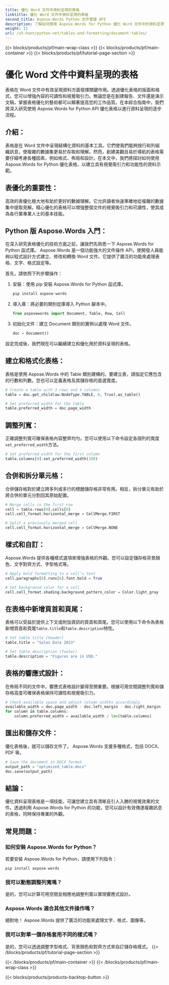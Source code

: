 ```yaml
---
title: 優化 Word 文件中資料呈現的表格
linktitle: 優化 Word 文件中資料呈現的表格
second_title: Aspose.Words Python 文件管理 API
description: 了解如何使用 Aspose.Words for Python 優化 Word 文件中的資料呈現表格。透過逐步指導和原始程式碼範例增強可讀性和視覺吸引力。
weight: 11
url: /zh-hant/python-net/tables-and-formatting/document-tables/
---
```


{{< blocks/products/pf/main-wrap-class >}}
{{< blocks/products/pf/main-container >}}
{{< blocks/products/pf/tutorial-page-section >}}

# 優化 Word 文件中資料呈現的表格


表格在 Word 文件中有效呈現資料方面發揮關鍵作用。透過優化表格的版面和格式，您可以增強內容的可讀性和視覺吸引力。無論您是在創建報告、文件還是演示文稿，掌握表格優化的藝術都可以顯著提高您的工作品質。在本綜合指南中，我們將深入研究使用 Aspose.Words for Python API 優化表格以進行資料呈現的逐步流程。

## 介紹：

表格是在 Word 文件中呈現結構化資料的基本工具。它們使我們能夠按行和列組織訊息，使複雜的數據集更易於存取和理解。然而，創建美觀且易於導航的表格需要仔細考慮各種因素，例如格式、佈局和設計。在本文中，我們將探討如何使用 Aspose.Words for Python 優化表格，以建立具有視覺吸引力和功能性的資料示範。

## 表優化的重要性：

高效的表優化極大地有助於更好的數據理解。它允許讀者快速準確地從複雜的數據集中提取見解。精心優化的表格可以增強整個文件的視覺吸引力和可讀性，使其成為各行業專業人士的基本技能。

## Python 版 Aspose.Words 入門：

在深入研究表格優化的技術方面之前，讓我們先熟悉一下 Aspose.Words for Python 函式庫。 Aspose.Words 是一個功能強大的文件操作 API，使開發人員能夠以程式設計方式建立、修改和轉換 Word 文件。它提供了廣泛的功能來處理表格、文字、格式設定等。

首先，請依照下列步驟操作：

1. 安裝：使用 pip 安裝 Aspose.Words for Python 函式庫。
   
   ```python
   pip install aspose-words
   ```

2. 導入庫：將必要的類別從庫導入 Python 腳本中。
   
   ```python
   from asposewords import Document, Table, Row, Cell
   ```

3. 初始化文件：建立 Document 類別的實例以處理 Word 文件。
   
   ```python
   doc = Document()
   ```

設定完成後，我們現在可以繼續建立和優化用於資料呈現的表格。

## 建立和格式化表格：

表格是使用 Aspose.Words 中的 Table 類別建構的。要建立表，請指定它應包含的行數和列數。您也可以定義表格及其儲存格的首選寬度。

```python
# Create a table with 3 rows and 4 columns
table = doc.get_child(aw.NodeType.TABLE, 0, True).as_table()

# Set preferred width for the table
table.preferred_width = doc.page_width
```

## 調整列寬：

正確調整列寬可確保表格內容整齊均勻。您可以使用以下命令設定各個列的寬度`set_preferred_width`方法。

```python
# Set preferred width for the first column
table.columns[0].set_preferred_width(100)
```

## 合併和拆分單元格：

合併儲存格對於建立跨多列或多行的標題儲存格非常有用。相反，拆分單元有助於將合併的單元分割回其原始配置。

```python
# Merge cells in the first row
cell = table.rows[0].cells[0]
cell.cell_format.horizontal_merge = CellMerge.FIRST

# Split a previously merged cell
cell.cell_format.horizontal_merge = CellMerge.NONE
```

## 樣式和自訂：

Aspose.Words 提供各種樣式選項來增強表格的外觀。您可以設定儲存格背景顏色、文字對齊方式、字型格式等。

```python
# Apply bold formatting to a cell's text
cell.paragraphs[0].runs[0].font.bold = True

# Set background color for a cell
cell.cell_format.shading.background_pattern_color = Color.light_gray
```

## 在表格中新增頁首和頁尾：

表格可以受益於提供上下文或附加資訊的頁首和頁尾。您可以使用以下命令為表格新增頁首和頁尾`Table.title`和`Table.description`特性。

```python
# Set table title (header)
table.title = "Sales Data 2023"

# Set table description (footer)
table.description = "Figures are in USD."
```

## 表格的響應式設計：

在佈局不同的文件中，響應式表格設計變得至關重要。根據可用空間調整列寬和儲存格高度可確保表格保持可讀性和視覺吸引力。

```python
# Check available space and adjust column widths accordingly
available_width = doc.page_width - doc.left_margin - doc.right_margin
for column in table.columns:
    column.preferred_width = available_width / len(table.columns)
```

## 匯出和儲存文件：

優化表格後，就可以儲存文件了。 Aspose.Words 支援多種格式，包括 DOCX、PDF 等。

```python
# Save the document in DOCX format
output_path = "optimized_table.docx"
doc.save(output_path)
```

## 結論：

優化資料呈現表格是一項技能，可讓您建立具有清晰且引人入勝的視覺效果的文件。透過利用 Aspose.Words for Python 的功能，您可以設計有效傳達複雜訊息的表格，同時保持專業的外觀。

## 常見問題：

### 如何安裝 Aspose.Words for Python？

若要安裝 Aspose.Words for Python，請使用下列指令：
```python
pip install aspose-words
```

### 我可以動態調整列寬嗎？

是的，您可以計算可用空間並相應地調整列寬以實現響應式設計。

### Aspose.Words 適合其他文件操作嗎？

絕對地！ Aspose.Words 提供了廣泛的功能來處理文字、格式、圖像等。

### 我可以對單一儲存格套用不同的樣式嗎？

是的，您可以透過調整字型格式、背景顏色和對齊方式來自訂儲存格樣式。
{{< /blocks/products/pf/tutorial-page-section >}}

{{< /blocks/products/pf/main-container >}}
{{< /blocks/products/pf/main-wrap-class >}}

{{< blocks/products/products-backtop-button >}}
